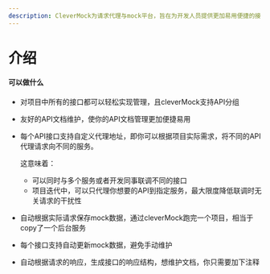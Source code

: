 ```yaml
---
description: CleverMock为请求代理与mock平台，旨在为开发人员提供更加易用便捷的接口管理服务。
---
```


# 介绍

#### 可以做什么

* 对项目中所有的接口都可以轻松实现管理，且cleverMock支持API分组
* 友好的API文档维护，使你的API文档管理更加便捷易用
* 每个API接口支持自定义代理地址，即你可以根据项目实际需求，将不同的API代理请求向不同的服务。

  这意味着：

  * 可以同时与多个服务或者开发同事联调不同的接口
  * 项目迭代中，可以只代理你想要的API到指定服务，最大限度降低联调时无关请求的干扰性

* 自动根据实际请求保存mock数据，通过cleverMock跑完一个项目，相当于copy了一个后台服务
* 每个接口支持自动更新mock数据，避免手动维护
* 自动根据请求的响应，生成接口的响应结构，想维护文档，你只需要加下注释

